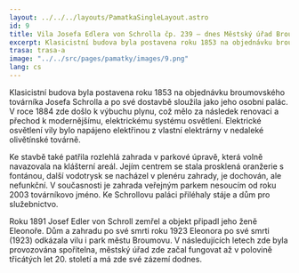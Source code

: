 ```yaml
---
layout: ../../../layouts/PamatkaSingleLayout.astro
id: 9
title: Vila Josefa Edlera von Schrolla čp. 239 – dnes Městský úřad Broumov
excerpt: Klasicistní budova byla postavena roku 1853 na objednávku broumovského továrníka Josefa Schrolla a po své dostavbě sloužila jako jeho osobní palác. V roce 1884 zde došlo k výbuchu plynu, což mělo za následek renovaci a přechod k modernějšímu, elektrickému systému osvětlení. Elektrické osvětlení vily bylo napájeno elektřinou z vlastní elektrárny v nedaleké olivětínské továrně.
trasa: trasa-a
image: "../../src/pages/pamatky/images/9.png"
lang: cs
---
```


Klasicistní budova byla postavena roku 1853 na objednávku broumovského továrníka Josefa Schrolla a po své dostavbě sloužila jako jeho osobní palác. V roce 1884 zde došlo k výbuchu plynu, což mělo za následek renovaci a přechod k modernějšímu, elektrickému systému osvětlení. Elektrické osvětlení vily bylo napájeno elektřinou z vlastní elektrárny v nedaleké olivětínské továrně.

Ke stavbě také patřila rozlehlá zahrada v parkové úpravě, která volně navazovala na klášterní areál. Jejím centrem se stala prosklená oranžerie s fontánou, další vodotrysk se nacházel v plenéru zahrady, je dochován, ale nefunkční. V současnosti je zahrada veřejným parkem nesoucím od roku 2003 továrníkovo jméno. Ke Schrollovu paláci přiléhaly stáje a dům pro služebnictvo.

Roku 1891 Josef Edler von Schroll zemřel a objekt připadl jeho ženě Eleonoře. Dům a zahradu po své smrti roku 1923 Eleonora po své smrti (1923) odkázala vilu i park městu Broumovu. V následujících letech zde byla provozována spořitelna, městský úřad zde začal fungovat až v polovině třicátých let 20. století a má zde své zázemí dodnes.

